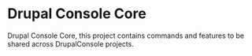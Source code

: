 # Drupal Console Core

Drupal Console Core, this project contains commands and features to be shared across DrupalConsole projects.
